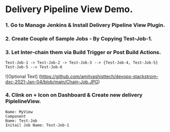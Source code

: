# Delivery Pipeline View Demo. 

### 1. Go to Manage Jenkins & Install Delivery Pipeline View Plugin. 

### 2. Create Couple of Sample Jobs - By Copying Test-Job-1. 

### 3. Let Inter-chain them via Build Trigger or Post Build Actions. 
```                                       
Test-Job-1 -> Test-Job-2 -> Test-Job-3 --> {Test-Job-4, Test-Job-5} Test-Job-5 --> Test-Job-6

```  

![Optional Text] (https://github.com/amitvashisttech/devops-stackstrom-dxc-2021-Jan-04/blob/main/Chain-Job.JPG)

### 4. Clink on + Icon on Dashboard & Create new delivery PiplelineView. 
```
Name: MyView
Component
Name: Test-Job
Initail Job Name: Test-Job-1

```
